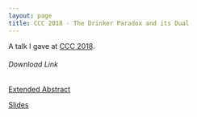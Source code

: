 ```yaml
---
layout: page
title: CCC 2018 - The Drinker Paradox and its Dual
---
```


A talk I gave at [CCC 2018](cid.uni-trier.de/ccc-2018-continuity-computability-constructivity-from-logic-to-algorithms-faro-portugal-september-24-28-2018/).

###### Download Link

[Extended Abstract](https://drive.google.com/open?id=1ZNx-FhuS-u1eMGRHQbOm9nPdZUJS7h1L)

[Slides](https://drive.google.com/open?id=19KCO0-NPFbtbeURGX0qR5Tdp7KRZbeUt)
